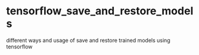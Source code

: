 # tensorflow_save_and_restore_models
different ways and usage of save and restore trained models using tensorflow
